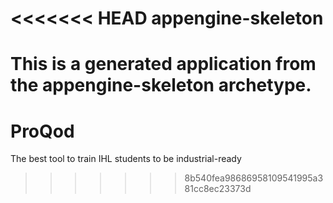 <<<<<<< HEAD
appengine-skeleton
=============================

This is a generated application from the appengine-skeleton archetype.
=======
ProQod
======

The best tool to train IHL students to be industrial-ready
>>>>>>> 8b540fea98686958109541995a381cc8ec23373d
